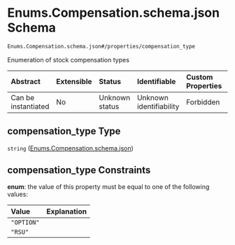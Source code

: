 # Enums.Compensation.schema.json Schema

```txt
Enums.Compensation.schema.json#/properties/compensation_type
```

Enumeration of stock compensation types

| Abstract            | Extensible | Status         | Identifiable            | Custom Properties | Additional Properties | Access Restrictions | Defined In                                                                                   |
| :------------------ | :--------- | :------------- | :---------------------- | :---------------- | :-------------------- | :------------------ | :------------------------------------------------------------------------------------------- |
| Can be instantiated | No         | Unknown status | Unknown identifiability | Forbidden         | Allowed               | none                | [PlanSecurities.schema.json\*](../objects/PlanSecurities.schema.json "open original schema") |

## compensation_type Type

`string` ([Enums.Compensation.schema.json](plansecurities-properties-enumscompensationschemajson.md))

## compensation_type Constraints

**enum**: the value of this property must be equal to one of the following values:

| Value      | Explanation |
| :--------- | :---------- |
| `"OPTION"` |             |
| `"RSU"`    |             |
